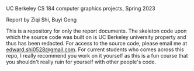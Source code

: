 UC Berkeley CS 184 computer graphics projects, Spring 2023

Report by Ziqi Shi, Buyi Geng

This is a repository for only the report documents. The skeleton code upon which the source code was built on is UC Berkeley university property and thus has been redacted. For access to the source code, please email me at edward.shi0528@gmail.com. For current students who comes across this repo, I really recommend you work on it yourself as this is a fun course that you shouldn't really ruin for yourself with other people's code. 
